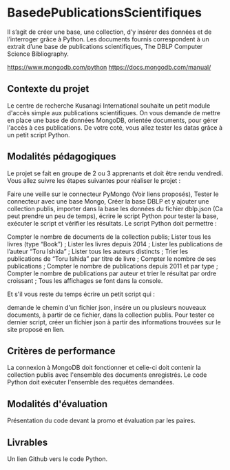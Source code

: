 # BasedePublicationsScientifiques


Il s’agit de créer une base, une collection, d’y insérer des données et de l’interroger grâce à Python. Les documents fournis correspondent à un extrait d’une base de publications scientifiques, The DBLP Computer Science Bibliography.


https://www.mongodb.com/python
https://docs.mongodb.com/manual/

## Contexte du projet


Le centre de recherche Kusanagi International souhaite un petit module d'accès simple aux publications scientifiques. On vous demande de mettre en place une base de données MongoDB, orientée documents, pour gérer l'accès à ces publications. De votre coté, vous allez tester les datas grâce à un petit script Python.

## Modalités pédagogiques

Le projet se fait en groupe de 2 ou 3 apprenants et doit être rendu vendredi. Vous allez suivre les étapes suivantes pour réaliser le projet :

Faire une veille sur le connecteur PyMongo (Voir liens proposés),
Tester le connecteur avec une base Mongo,
Créer la base DBLP et y ajouter une collection publis,
importer dans la base les données du fichier dblp.json (Ca peut prendre un peu de temps),
écrire le script Python pour tester la base,
exécuter le script et vérifier les résultats.
Le script Python doit permettre :

Compter le nombre de documents de la collection publis;
Lister tous les livres (type “Book”) ;
Lister les livres depuis 2014 ;
Lister les publications de l’auteur “Toru Ishida” ;
Lister tous les auteurs distincts ;
Trier les publications de “Toru Ishida” par titre de livre ;
Compter le nombre de ses publications ;
Compter le nombre de publications depuis 2011 et par type ;
Compter le nombre de publications par auteur et trier le résultat par ordre croissant ;
Tous les affichages se font dans la console.

Et s'il vous reste du temps écrire un petit script qui :

demande le chemin d'un fichier json,
insére un ou plusieurs nouveaux documents, à partir de ce fichier, dans la collection publis.
Pour tester ce dernier script, créer un fichier json à partir des informations trouvées sur le site proposé en lien.

## Critères de performance


La connexion à MongoDB doit fonctionner et celle-ci doit contenir la collection publis avec l'ensemble des documents enregistrés. Le code Python doit exécuter l'ensemble des requêtes demandées.

## Modalités d'évaluation


Présentation du code devant la promo et évaluation par les paires.

## Livrables

Un lien Github vers le code Python.
